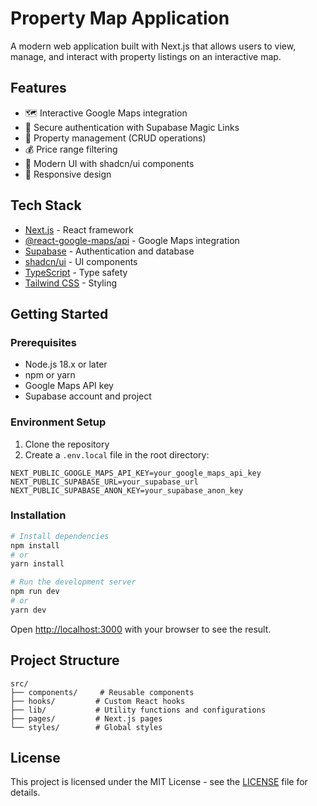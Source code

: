 # Property Map Application

A modern web application built with Next.js that allows users to view, manage, and interact with property listings on an interactive map.

## Features

- 🗺️ Interactive Google Maps integration
- 🔐 Secure authentication with Supabase Magic Links
- 💼 Property management (CRUD operations)
- 💰 Price range filtering
- 🎨 Modern UI with shadcn/ui components
- 📱 Responsive design

## Tech Stack

- [Next.js](https://nextjs.org/) - React framework
- [@react-google-maps/api](https://www.npmjs.com/package/@react-google-maps/api) - Google Maps integration
- [Supabase](https://supabase.com/) - Authentication and database
- [shadcn/ui](https://ui.shadcn.com/) - UI components
- [TypeScript](https://www.typescriptlang.org/) - Type safety
- [Tailwind CSS](https://tailwindcss.com/) - Styling

## Getting Started

### Prerequisites

- Node.js 18.x or later
- npm or yarn
- Google Maps API key
- Supabase account and project

### Environment Setup

1. Clone the repository
2. Create a `.env.local` file in the root directory:
```env
NEXT_PUBLIC_GOOGLE_MAPS_API_KEY=your_google_maps_api_key
NEXT_PUBLIC_SUPABASE_URL=your_supabase_url
NEXT_PUBLIC_SUPABASE_ANON_KEY=your_supabase_anon_key
```

### Installation

```bash
# Install dependencies
npm install
# or
yarn install

# Run the development server
npm run dev
# or
yarn dev
```

Open [http://localhost:3000](http://localhost:3000) with your browser to see the result.

## Project Structure

```
src/
├── components/     # Reusable components
├── hooks/         # Custom React hooks
├── lib/           # Utility functions and configurations
├── pages/         # Next.js pages
└── styles/        # Global styles
```

## License

This project is licensed under the MIT License - see the [LICENSE](LICENSE) file for details.

